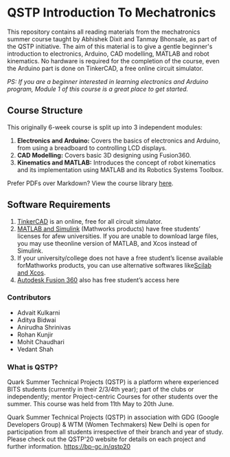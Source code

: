 # QSTP Introduction To Mechatronics

This repository contains all reading materials from the mechatronics summer course taught by Abhishek Dixit and Tanmay Bhonsale, as part of the QSTP initiative. The aim of this material is to give a gentle beginner's introduction to electronics, Arduino, CAD modelling, MATLAB and robot kinematics. No hardware is required for the completion of the course, even the Arduino part is done on TinkerCAD, a free online circuit simulator.

*PS: If you are a beginner interested in learning electronics and Arduino program, Module 1 of this course is a great place to get started.*

## Course Structure

This originally 6-week course is split up into 3 independent modules:

1. **Electronics and Arduino:** Covers the basics of electronics and Arduino, from using a breadboard to controlling LCD displays.
2. **CAD Modelling:** Covers basic 3D designing using Fusion360.
3. **Kinematics and MATLAB:** Introduces the concept of robot kinematics and its implementation using MATLAB and its Robotics Systems Toolbox.

Prefer PDFs over Markdown? View the course library [here](https://drive.google.com/drive/folders/18EjLzFuPEsQIjeKlMv0LglDAxUYW_-UF?usp=sharing).

## Software Requirements

1. [TinkerCAD](https://www.tinkercad.com/)​ is an online, free for all circuit simulator.
2. [MATLAB and Simulink](https://in.mathworks.com/downloads/)​ (Mathworks products) have free students’ licenses for afew universities. If you are unable to download large files, you may use theonline version of MATLAB, and Xcos instead of Simulink.
3. If your university/college does not have a free student’s license available forMathworks products, you can use alternative softwares like [​Scilab and Xcos](https://www.scilab.org/download/6.0.2)​.
4. [Autodesk Fusion 360](https://www.autodesk.com/products/fusion-360/students-teachers-educators)​ also has free student’s access here


### Contributors

* Advait Kulkarni
* Aditya Bidwai
* Anirudha Shrinivas
* Rohan Kunjir
* Mohit Chaudhari
* Vedant Shah

### What is QSTP?

Quark Summer Technical Projects (QSTP) is a platform where experienced BITS students (currently in their 2/3/4th year); part of the clubs or independently; mentor Project-centric Courses for other students over the summer. This course was held from 11th May to 20th June.

Quark Summer Technical Projects (QSTP) in association with GDG (Google Developers Group) & WTM (Women Techmakers) New Delhi is open for participation from all students irrespective of their branch and year of study. 
Please check out the QSTP'20 website for details on each project and further information. https://bp-gc.in/qstp20


